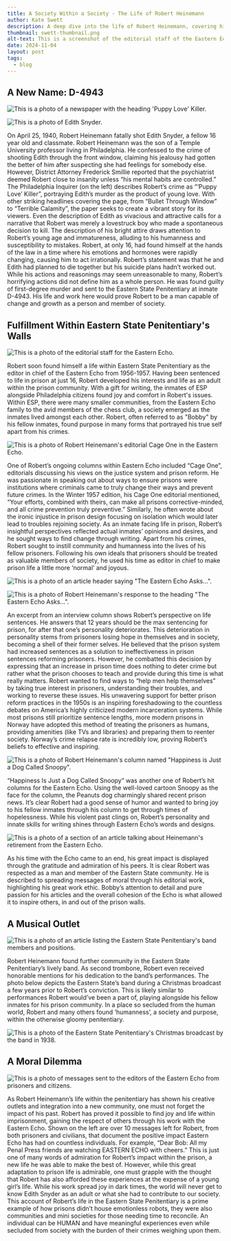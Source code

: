 ```yaml
---
title: A Society Within a Society - The Life of Robert Heinemann
author: Kate Swett
description: A deep dive into the life of Robert Heinemann, covering his time before and within the Eastern State Penitentiary.
thumbnail: swett-thumbnail.png
alt-text: This is a screenshot of the editorial staff of the Eastern Echo.
date: 2024-11-04
layout: post
tags:
  - blog
---
```

## A New Name: D-4943

![This is a photo of a newspaper with the heading 'Puppy Love' Killer.](/assets/img/newspaper.jpeg)

![This is a photo of Edith Snyder.](/assets/img/edith.jpeg)

On April 25, 1940, Robert Heinemann fatally shot Edith Snyder, a fellow 16 year old and classmate. Robert Heinemann was the son of a Temple University professor living in Philadelphia. He confessed to the crime of shooting Edith through the front window, claiming his jealousy had gotten the better of him after suspecting she had feelings for somebody else. However, District Attorney Frederick Smillie reported that the psychiatrist deemed Robert close to insanity unless “his mental habits are controlled.” The Philadelphia Inquirer (on the left) describes Robert’s crime as “‘Puppy Love’ Killer”, portraying Edith’s murder as the product of young love. With other striking headlines covering the page, from “Bullet Through Window” to “Terrible Calamity”, the paper seeks to create a vibrant story for its viewers. Even the description of Edith as vivacious and attractive calls for a narrative that Robert was merely a lovestruck boy who made a spontaneous decision to kill. The description of his bright attire draws attention to Robert’s young age and immatureness, alluding to his humanness and susceptibility to mistakes. Robert, at only 16, had found himself at the hands of the law in a time where his emotions and hormones were rapidly changing, causing him to act irrationally. Robert’s statement was that he and Edith had planned to die together but his suicide plans hadn’t worked out. While his actions and reasonings may seem unreasonable to many, Robert’s horrifying actions did not define him as a whole person. He was found guilty of first-degree murder and sent to the Eastern State Penitentiary at inmate D-4943. His life and work here would prove Robert to be a man capable of change and growth as a person and member of society.

## Fulfillment Within Eastern State Penitentiary's Walls

![This is a photo of the editorial staff for the Eastern Echo.](/assets/img/swett-thumbnail.png)

Robert soon found himself a life within Eastern State Penitentiary as the editor in chief of the Eastern Echo from 1956-1957. Having been sentenced to life in prison at just 16, Robert developed his interests and life as an adult within the prison community. With a gift for writing, the inmates of ESP alongside Philadelphia citizens found joy and comfort in Robert's issues. Within ESP, there were many smaller communities, from the Eastern Echo family to the avid members of the chess club, a society emerged as the inmates lived amongst each other. Robert, often referred to as "Bobby" by his fellow inmates, found purpose in many forms that portrayed his true self apart from his crimes.

![This is a photo of Robert Heinemann's editorial Cage One in the Eastern Echo.](/assets/img/cageone.png)

One of Robert’s ongoing columns within Eastern Echo included “Cage One”, editorials discussing his views on the justice system and prison reform. He was passionate in speaking out about ways to ensure prisons were institutions where criminals came to truly change their ways and prevent future crimes. In the Winter 1957 edition, his Cage One editorial mentioned, “Your efforts, combined with theirs, can make all prisons corrective-minded, and all crime prevention truly preventive.” Similarly, he often wrote about the ironic injustice in prison design focusing on isolation which would later lead to troubles rejoining society. As an inmate facing life in prison, Robert’s insightful perspectives reflected actual inmates’ opinions and desires, and he sought ways to find change through writing. Apart from his crimes, Robert sought to instill community and humanness into the lives of his fellow prisoners. Following his own ideals that prisoners should be treated as valuable members of society, he used his time as editor in chief to make prison life a little more ‘normal’ and joyous.

![This is a photo of an article header saying "The Eastern Echo Asks...".](/assets/img/askheader.png)

![This is a photo of Robert Heinemann's response to the heading "The Eastern Echo Asks...".](/assets/img/12years.png)

An excerpt from an interview column shows Robert’s perspective on life sentences. He answers that 12 years should be the max sentencing for prison, for after that one’s personality deteriorates. This deterioration in personality stems from prisoners losing hope in themselves and in society, becoming a shell of their former selves. He believed that the prison system had increased sentences as a solution to ineffectiveness in prison sentences reforming prisoners. However, he combatted this decision by expressing that an increase in prison time does nothing to deter crime but rather what the prison chooses to teach and provide during this time is what really matters. Robert wanted to find ways to “help men help themselves” by taking true interest in prisoners, understanding their troubles, and working to reverse these issues. His unwavering support for better prison reform practices in the 1950s is an inspiring foreshadowing to the countless debates on America’s highly criticized modern incarceration systems. While most prisons still prioritize sentence lengths, more modern prisons in Norway have adopted this method of treating the prisoners as humans, providing amenities (like TVs and libraries) and preparing them to reenter society. Norway’s crime relapse rate is incredibly low, proving Robert’s beliefs to effective and inspiring.

![This is a photo of Robert Heinemann's column named "Happiness is Just a Dog Called Snoopy".](/assets/img/snoopy.png)

“Happiness Is Just a Dog Called Snoopy” was another one of Robert’s hit columns for the Eastern Echo. Using the well-loved cartoon Snoopy as the face for the column, the Peanuts dog charmingly shared recent prison news. It’s clear Robert had a good sense of humor and wanted to bring joy to his fellow inmates through his column to get through times of hopelessness. While his violent past clings on, Robert’s personality and innate skills for writing shines through Eastern Echo’s words and designs. 

![This is a photo of a section of an article talking about Heinemann's retirement from the Eastern Echo.](/assets/img/retire.png)

As his time with the Echo came to an end, his great impact is displayed through the gratitude and admiration of his peers. It is clear Robert was respected as a man and member of the Eastern State community. He is described to spreading messages of moral through his editorial work, highlighting his great work ethic. Bobby’s attention to detail and pure passion for his articles and the overall cohesion of the Echo is what allowed it to inspire others, in and out of the prison walls. 

## A Musical Outlet

![This is a photo of an article listing the Eastern State Penitentiary's band members and positions.](/assets/img/music.png)

Robert Heinemann found further community in the Eastern State Penitentiary’s lively band. As second trombone, Robert even received honorable mentions for his dedication to the band’s performances. The photo below depicts the Eastern State’s band during a Christmas broadcast a few years prior to Robert’s conviction. This is likely similar to performances Robert would’ve been a part of, playing alongside his fellow inmates for his prison community. In a place so secluded from the human world, Robert and many others found ‘humanness’, a society and purpose, within the otherwise gloomy penitentiary. 

![This is a photo of the Eastern State Penitentiary's Christmas broadcast by the band in 1938.](/assets/img/band.png)

## A Moral Dilemma

![This is a photo of messages sent to the editors of the Eastern Echo from prisoners and citizens.](/assets/img/mail.png)

As Robert Heinemann’s life within the penitentiary has shown his creative outlets and integration into a new community, one must not forget the impact of his past. Robert has proved it possible to find joy and life within imprisonment, gaining the respect of others through his work with the Eastern Echo. Shown on the left are over 10 messages left for Robert, from both prisoners and civilians, that document the positive impact Eastern Echo has had on countless individuals. For example, “Dear Bob: All my Penal Press friends are watching EASTERN ECHO with cheers.” This is just one of many words of admiration for Robert’s impact within the prison, a new life he was able to make the best of. However, while this great adaptation to prison life is admirable, one must grapple with the thought that Robert has also afforded these experiences at the expense of a young girl’s life. While his work spread joy in dark times, the world will never get to know Edith Snyder as an adult or what she had to contribute to our society. This account of Robert’s life in the Eastern State Penitentiary is a prime example of how prisons didn’t house emotionless robots, they were also communities and mini societies for those needing time to reconcile. An individual can be HUMAN and have meaningful experiences even while secluded from society with the burden of their crimes weighing upon them. 
